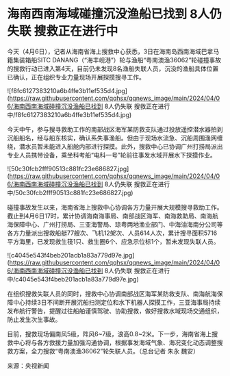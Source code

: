 # 海南西南海域碰撞沉没渔船已找到 8人仍失联 搜救正在进行中

今天（4月6日），记者从海南省海上搜救中心获悉，3日在海南岛西南海域巴拿马籍集装箱船SITC
DANANG（“海丰岘港”）轮与渔船“粤南澳渔36062”轮碰撞事故的搜救行动已进入第4天，目前仍未发现8名渔船失联人员，沉没的渔船具体位置已确认，正在组织专业力量现场开展探摸搜寻工作。

![f8fc6127383210a6b4ffe3b11ef535d4.jpg](https://raw.githubusercontent.com/qqhsx/qqnews_image/main/2024/04/06/海南西南海域碰撞沉没渔船已找到 8人仍失联 搜救正在进行中/f8fc6127383210a6b4ffe3b11ef535d4.jpg)

今天中午，参与搜寻救助工作的南部战区海军某防救支队通过投放遥控潜水器拍到沉船船名，经与船东核实，确认系失事渔船。但由于现场水流急、沉船周围渔网缠绕，潜水员暂未能进入船舱内部进行探摸。此外，搜救中心已协调广州打捞局派出专业人员携带设备，乘坐科考船“电科一号”轮前往事发水域开展水下探摸作业。

![50c30fcb2fff90513c881fc23e686827.jpg](https://raw.githubusercontent.com/qqhsx/qqnews_image/main/2024/04/06/海南西南海域碰撞沉没渔船已找到 8人仍失联 搜救正在进行中/50c30fcb2fff90513c881fc23e686827.jpg)

碰撞事故发生以来，海南省海上搜救中心协调各方力量开展大规模搜寻救助工作。截止到4月6日17时，累计协调海南海事局、南部战区海军、南海救助局、南海航海保障中心、广州打捞局、三亚海警局、琼粤两地渔业部门、中海油海南分公司等各方力量派出搜救船艇77艘次、飞机12架次、人员614人次，累计搜寻面积5716平方海里，已发现救生筏1只、救生圈6个、应急示位标1个，暂未发现失联人员。

![c4045e543f4beb201acb1a83a779d97e.jpg](https://raw.githubusercontent.com/qqhsx/qqnews_image/main/2024/04/06/海南西南海域碰撞沉没渔船已找到 8人仍失联 搜救正在进行中/c4045e543f4beb201acb1a83a779d97e.jpg)

在组织搜救失联人员的同时，搜救中心协调南部战区海军某防救支队、南海航海保障中心持续3日不间断开展沉船扫测定位和水下机器人探摸工作，三亚海事局持续发布航行警告，提醒过往船舶谨慎驾驶、协助搜救，做好搜救水域现场交通组织，防止发生次生事故。

目前，搜救现场偏南风5级，阵风6~7级，浪高0.8~2米。下一步，海南省海上搜救中心将与各方救援力量加强沟通协调，根据事发海域气象、海况变化动态调整搜救方案，全力搜救“粤南澳渔36062”轮失联人员。（总台记者
朱永 魏安）

来源：央视新闻

